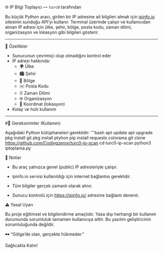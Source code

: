 🌐 IP Bilgi Toplayıcı — `turc0` tarafından

Bu küçük Python aracı, girilen bir IP adresine ait bilgileri almak için [ipinfo.io](https://ipinfo.io) sitesinin sunduğu API’yi kullanır. Terminal üzerinde çalışır ve kullanıcıdan alınan IP adresi için ülke, şehir, bölge, posta kodu, zaman dilimi, organizasyon ve lokasyon gibi bilgileri gösterir.

---

🚀 Özellikler

- Sunucunun çevrimiçi olup olmadığını kontrol eder
- IP adresi hakkında:
  - 🌍 Ülke
  - 🏙️ Şehir
  - 📍 Bölge
  - ✉️ Posta Kodu
  - ⏰ Zaman Dilimi
  - 🌐 Organizasyon
  - 📌 Koordinat (lokasyon)
- Kolay ve hızlı kullanım

---

#🧰 Gereksinimler (Kullanım)

Aşağıdaki Python kütüphaneleri gereklidir:
'''bash
apt update
apt upgrade
pkg install git
pkg install ptyhon
pip install requests colorama
git clone https://github.com/Codingzerox/turc0-ip-scan
cd turc0-ip-scan
python3 iptoplama.py

📌 Notlar

* Bu araç yalnızca genel (public) IP adresleriyle çalışır.

* ipinfo.io servisi kullanıldığı için internet bağlantısı gereklidir.

* Tüm bilgiler gerçek zamanlı olarak alınır.

* Sunucu kontrolü için https://ipinfo.io/ adresine bağlantı denenir.

⚠️ Yasal Uyarı

Bu proje eğitimsel ve bilgilendirme amaçlıdır. Yasa dışı herhangi bir kullanım durumunda sorumluluk tamamen kullanıcıya aittir. Bu yazılım geliştiricinin sorumluluğunda değildir.

🕶️ “Gölge’de olan, gerçekte hükmeder.”

Sağlıcakla Kalın!
